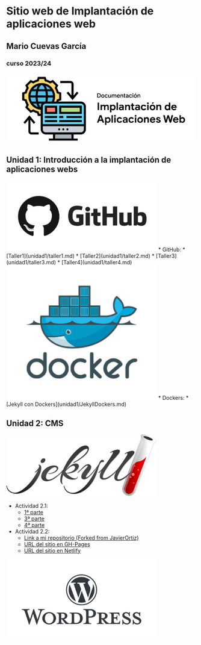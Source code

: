 # __Sitio web de Implantación de aplicaciones web__
## Mario Cuevas García
### curso 2023/24

![IAW](/imgMD/i1.PNG)
<br>

## __Unidad 1: Introducción a la implantación de aplicaciones webs__
<img src="imgMD/i2.PNG" alt="github" width="400"/>
* GitHub:
 * [Taller1](unidad1/taller1.md)
 * [Taller2](unidad1/taller2.md)
 * [Taller3](unidad1/taller3.md)
 * [Taller4](unidad1/taller4.md)
<img src="imgMD/dock.png" alt="dockers" width="400"/>
* Dockers:
 * [Jekyll con Dockers](unidad1/JekyllDockers.md)

## __Unidad 2: CMS__
<img src="imgMD/i3.png" alt="jekyll" width="400"/>

* Actividad 2.1:
  * [1ª parte](unidad2/Jekyll.md)
  * [3ª parte](https://mariocuee38.github.io/Lagrange/)
  * [4ª parte](https://master--verdant-cajeta-cb8c87.netlify.app/)
* Actividad 2.2:
  * [Link a mi repositorio (Forked from JavierOrtiz)](https://github.com/mariocuee38/actividad2.2_zoo)
  * [URL del sitio en GH-Pages](https://javierortizsanchez.github.io/actividad2.2_zoo/)
  * [URL del sitio en Netlify](https://gh-pages--actividad2-2-zoo-mariojavier.netlify.app/)

<img src="imgMD/i4.png" alt="wordpress" width="400"/>
